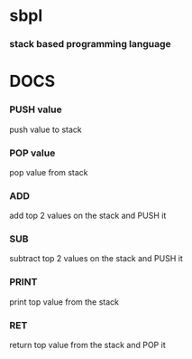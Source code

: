 # sbpl

### stack based programming language

# DOCS

### PUSH value

push value to stack

### POP value

pop value from stack

### ADD

add top 2 values on the stack and PUSH it

### SUB

subtract top 2 values on the stack and PUSH it

### PRINT

print top value from the stack

### RET

return top value from the stack and POP it